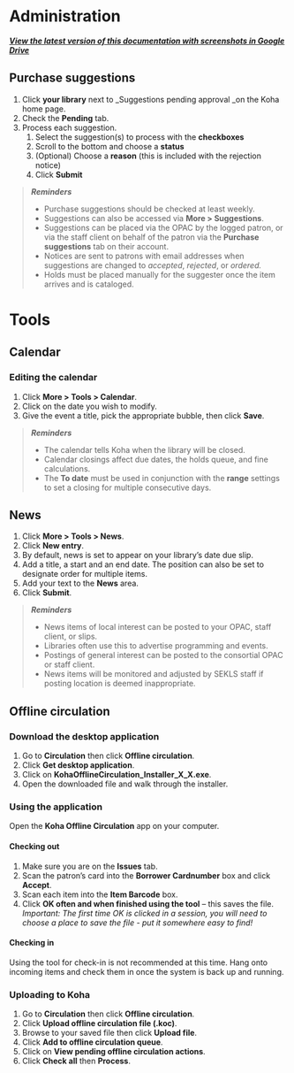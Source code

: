 # Administration
[***View the latest version of this documentation with screenshots in Google Drive***](https://docs.google.com/document/d/1J0MWP24UeuPhBwmb6X5Zcj4pY8_K0ej_SK-FynJBXPQ/edit?usp=sharing)
## Purchase suggestions
1. Click **your library** next to _Suggestions pending approval _on the Koha home page.
2. Check the **Pending** tab.
3. Process each suggestion.
    1. Select the suggestion(s) to process with the **checkboxes**
    2. Scroll to the bottom and choose a **status**
    3. (Optional) Choose a **reason** (this is included with the rejection notice)
    4. Click **Submit**

> ***Reminders***
> - Purchase suggestions should be checked at least weekly.
> - Suggestions can also be accessed via **More > Suggestions**.
> - Suggestions can be placed via the OPAC by the logged patron, or via the staff client on behalf of the patron via the <strong>Purchase suggestions</strong> tab on their account.
> - Notices are sent to patrons with email addresses when suggestions are changed to <em>accepted</em>, <em>rejected</em>, or <em>ordered.</em>
> - Holds must be placed manually for the suggester once the item arrives and is cataloged.

# Tools
## Calendar
### Editing the calendar
1. Click **More > Tools > Calendar**.
2. Click on the date you wish to modify.
3. Give the event a title, pick the appropriate bubble, then click **Save**.
> ***Reminders***
> - The calendar tells Koha when the library will be closed.
> - Calendar closings affect due dates, the holds queue, and fine calculations.
> - The **To date** must be used in conjunction with the **range** settings to set a closing for multiple consecutive days.

## News
1. Click **More > Tools > News**.
2. Click **New entry**.
3. By default, news is set to appear on your library’s date due slip.
4. Add a title, a start and an end date. The position can also be set to designate order for multiple items.
5. Add your text to the **News** area.
6. Click **Submit**.
> ***Reminders***
> - News items of local interest can be posted to your OPAC, staff client, or slips.
> - Libraries often use this to advertise programming and events.
> - Postings of general interest can be posted to the consortial OPAC or staff client.
> - News items will be monitored and adjusted by SEKLS staff if posting location is deemed inappropriate.

## Offline circulation
### Download the desktop application
1. Go to **Circulation** then click **Offline circulation**.
2. Click **Get desktop application**.
3. Click on **KohaOfflineCirculation_Installer_X_X.exe**.
4. Open the downloaded file and walk through the installer.
### Using the application
Open the **Koha Offline Circulation** app on your computer.
#### Checking out
1. Make sure you are on the **Issues** tab.
2. Scan the patron’s card into the **Borrower Cardnumber** box and click **Accept**.
3. Scan each item into the **Item Barcode** box.
4. Click **OK often and when finished using the tool** – this saves the file.
    _Important: The first time OK is clicked in a session, you will need to choose a place to save the file - put it somewhere easy to find!_

#### Checking in
Using the tool for check-in is not recommended at this time. Hang onto incoming items and check them in once the system is back up and running.

### Uploading to Koha
1. Go to **Circulation** then click **Offline circulation**.
2. Click **Upload offline circulation file (.koc)**.
3. Browse to your saved file then click **Upload file**.
4. Click **Add to offline circulation queue**.
5. Click on **View pending offline circulation actions**.
6. Click **Check all** then **Process**.
